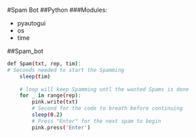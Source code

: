 #Spam Bot
##Python
###Modules:
- pyautogui
- os
- time

##Spam_bot
```bash
def Spam(txt, rep, tim):
# Seconds needed to start the Spamming
    sleep(tim)
    
    # loop will keep Spamming untl the wanted Spams is done
    for _ in range(rep):
        pink.write(txt)
        # Second for the code to breath before continuing
        sleep(0.2)
        # Press "Enter" for the next spam to begin
        pink.press('Enter')
```

